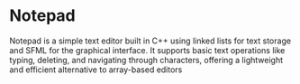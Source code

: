 # Notepad
Notepad is a simple text editor built in C++ using linked lists for text storage and SFML for the graphical interface. It supports basic text operations like typing, deleting, and navigating through characters, offering a lightweight and efficient alternative to array-based editors
